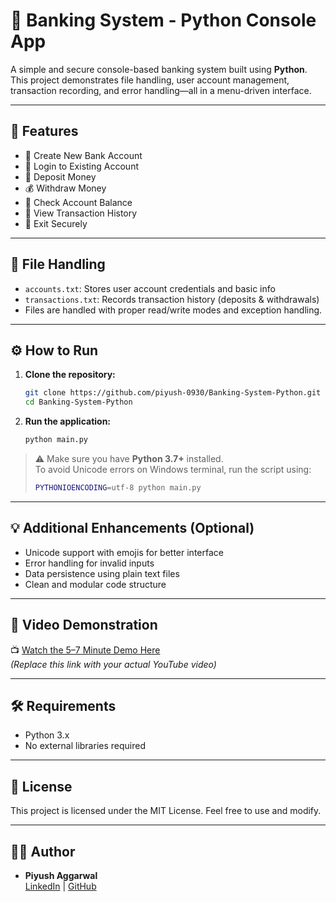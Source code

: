 # 🏦 Banking System - Python Console App

A simple and secure console-based banking system built using **Python**. This project demonstrates file handling, user account management, transaction recording, and error handling—all in a menu-driven interface.

---

## 📌 Features

- 🧾 Create New Bank Account  
- 🔐 Login to Existing Account  
- 💸 Deposit Money  
- 💰 Withdraw Money  
- 🧾 Check Account Balance  
- 📜 View Transaction History  
- 🚪 Exit Securely

---

## 📂 File Handling

- `accounts.txt`: Stores user account credentials and basic info  
- `transactions.txt`: Records transaction history (deposits & withdrawals)  
- Files are handled with proper read/write modes and exception handling.

---

## ⚙️ How to Run

1. **Clone the repository:**
   ```bash
   git clone https://github.com/piyush-0930/Banking-System-Python.git
   cd Banking-System-Python
   ```

2. **Run the application:**
   ```bash
   python main.py
   ```

> ⚠️ Make sure you have **Python 3.7+** installed.  
> To avoid Unicode errors on Windows terminal, run the script using:
> ```bash
> PYTHONIOENCODING=utf-8 python main.py
> ```

---

## 💡 Additional Enhancements (Optional)

- Unicode support with emojis for better interface  
- Error handling for invalid inputs  
- Data persistence using plain text files  
- Clean and modular code structure

---

## 🎥 Video Demonstration

📺 [Watch the 5–7 Minute Demo Here](https://your-video-link.com)  
*(Replace this link with your actual YouTube video)*

---

## 🛠️ Requirements

- Python 3.x
- No external libraries required

---

## 📄 License

This project is licensed under the MIT License. Feel free to use and modify.

---

## 🙋‍♂️ Author

- **Piyush Aggarwal**  
  [LinkedIn](https://www.linkedin.com/in/piyushaggarwal30) | [GitHub](https://github.com/piyush-0930)
```

